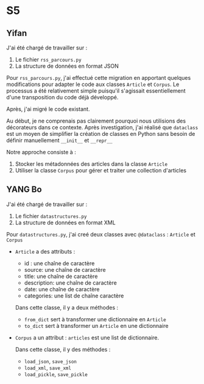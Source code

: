 # S5
## Yifan

J'ai été chargé de travailler sur :
1. Le fichier `rss_parcours.py`
2. La structure de données en format JSON

Pour `rss_parcours.py`, j'ai effectué cette migration en apportant quelques modifications pour adapter le code aux classes `Article` et `Corpus`. Le processus a été relativement simple puisqu'il s'agissait essentiellement d'une transposition du code déjà développé.

Après, j'ai migré le code existant.

Au début, je ne comprenais pas clairement pourquoi nous utilisions des décorateurs dans ce contexte. Après investigation, j'ai réalisé que `dataclass` est un moyen de simplifier la création de classes en Python sans besoin de définir manuellement `__init__` et `__repr__`

Notre approche consiste à :
1. Stocker les métadonnées des articles dans la classe `Article`
2. Utiliser la classe `Corpus` pour gérer et traiter une collection d'articles

## YANG Bo

J'ai été chargé de travailler sur :
1. Le fichier `datastructures.py`
2. La structure de données en format XML

Pour `datastructures.py`, j'ai creé deux classes avec `@dataclass` : `Article` et `Corpus`
- `Article` a des attributs :
    - id : une chaîne de caractère
    - source: une chaîne de caractère
    - title: une chaîne de caractère
    - description: une chaîne de caractère
    - date: une chaîne de caractère
    - categories: une list de chaîne caractère

    Dans cette classe, il y a deux méthodes :
    - `from_dict` sert à transformer une dictionnaire en `Article`
    - `to_dict` sert à transformer un `Article` en une dictionnaire

- `Corpus` a un attribut : `articles` est une list de dictionnaire.
    
    Dans cette classe, il y des méthodes :
    - `load_json`, `save_json`
    - `load_xml`, `save_xml`
    - `load_pickle`, `save_pickle`